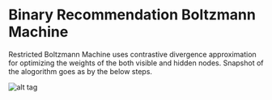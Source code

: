 # Binary Recommendation Boltzmann Machine

Restricted Boltzmann Machine uses contrastive divergence approximation for optimizing the weights of the both visible and hidden nodes.
Snapshot of the alogorithm goes as by the below steps. 

![alt tag](https://github.com/PragadeshVasudevan/Restricted-Boltzmann-Machine-Recommendation/blob/master/ml-100k/Screenshot.PNG)
